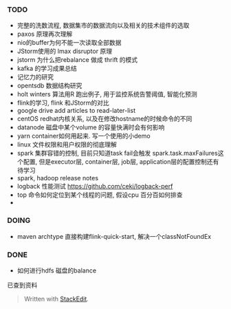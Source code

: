### TODO
* 完整的洗数流程, 数据集市的数据流向以及相关的技术组件的选取
* paxos 原理再次理解
* nio的buffer为何不能一次读取全部数据
* JStorm使用的 lmax disruptor 原理
* jstorm 为什么把rebalance 做成 thrift 的模式
* kafka 的学习成果总结
* 记忆力的研究
* opentsdb 数据结构研究
* holt winters 算法用R 跑出例子, 用于监控系统告警阈值, 智能化预测
* flink的学习, flink 和JStorm的对比
* google drive add articles to read-later-list
* centOS redhat内核关系, 以及在修改hostname的时候命令的不同
* datanode 磁盘中某个volume 的容量快满时会有何影响
* yarn container如何用起来. 写一个使用的小demo
* linux 文件权限和用户权限的彻底理解
* spark 集群容错的控制, 目前只知道task fail会触发 spark.task.maxFailures这个配置, 但是executor层, container层, job层, application层的配置控制还有待学习
* spark, hadoop release notes
* logback 性能测试 https://github.com/ceki/logback-perf
* top 命令如何定位到某个线程的问题, 假设cpu 百分百如何排查
* 

### DOING
* maven archtype 直接构建flink-quick-start, 解决一个classNotFoundEx 


### DONE
* 如何进行hdfs 磁盘的balance

已查到资料

> Written with [StackEdit](https://stackedit.io/).
<!--stackedit_data:
eyJoaXN0b3J5IjpbLTE0NTIxMDQ2Miw0MjkzOTQyOSwtNTQxOT
YwNzM5LC0xMjcxNTU1NDA5LC0yODM1MDM5MzcsMTM4NDQ0MDk3
NCw5MjEwOTUwMCwtODM1Mzc2MjcyXX0=
-->